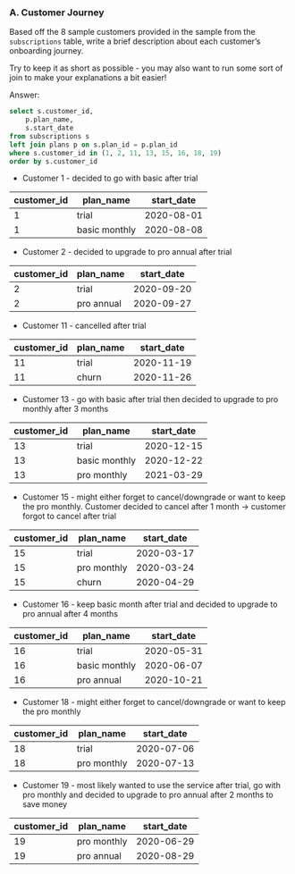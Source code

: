 ### A. Customer Journey 

Based off the 8 sample customers provided in the sample from the <code>subscriptions</code> table, write a brief description about each customer’s onboarding journey.

Try to keep it as short as possible - you may also want to run some sort of join to make your explanations a bit easier!

Answer:

````sql
select s.customer_id,
	p.plan_name,
	s.start_date
from subscriptions s
left join plans p on s.plan_id = p.plan_id
where s.customer_id in (1, 2, 11, 13, 15, 16, 18, 19)
order by s.customer_id
````

- Customer 1 - decided to go with basic after trial

| customer_id | plan_name    | start_date |
|-------------|--------------|------------|
|           1 | trial        | 2020-08-01 |
|           1 | basic monthly| 2020-08-08 |

- Customer 2 - decided to upgrade to pro annual after trial

| customer_id | plan_name | start_date |
|-------------|-----------|------------|
|           2 | trial     | 2020-09-20 |
|           2 | pro annual| 2020-09-27 |

- Customer 11 - cancelled after trial

| customer_id | plan_name | start_date |
|-------------|-----------|------------|
|          11 | trial     | 2020-11-19 |
|          11 | churn     | 2020-11-26 |

- Customer 13 - go with basic after trial then decided to upgrade to pro monthly after 3 months 

| customer_id | plan_name    | start_date |
|-------------|--------------|------------|
|          13 | trial        | 2020-12-15 |
|          13 | basic monthly| 2020-12-22 |
|          13 | pro monthly  | 2021-03-29 |

- Customer 15 - might either forget to cancel/downgrade or want to keep the pro monthly. Customer decided to cancel after 1 month -> customer forgot to cancel after trial
  
| customer_id | plan_name  | start_date |
|-------------|------------|------------|
|          15 | trial      | 2020-03-17 |
|          15 | pro monthly| 2020-03-24 |
|          15 | churn      | 2020-04-29 |

- Customer 16 - keep basic month after trial and decided to upgrade to pro annual after 4 months 

| customer_id | plan_name    | start_date |
|-------------|--------------|------------|
|          16 | trial        | 2020-05-31 |
|          16 | basic monthly| 2020-06-07 |
|          16 | pro annual   | 2020-10-21 |

- Customer 18 - might either forget to cancel/downgrade or want to keep the pro monthly
  
| customer_id | plan_name  | start_date |
|-------------|------------|------------|
|          18 | trial      | 2020-07-06 |
|          18 | pro monthly| 2020-07-13 |

- Customer 19 - most likely wanted to use the service after trial, go with pro monthly and decided to upgrade to pro annual after 2 months to save money

| customer_id | plan_name  | start_date |
|-------------|------------|------------|
|          19 | pro monthly| 2020-06-29 |
|          19 | pro annual | 2020-08-29 |
